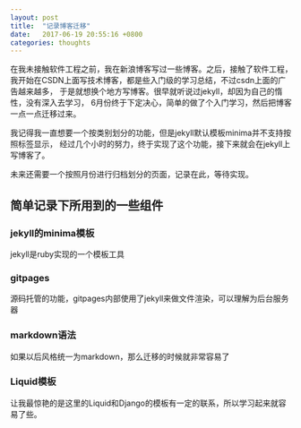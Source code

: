 ```yaml
---
layout: post
title:  "记录博客迁移"
date:   2017-06-19 20:55:16 +0800
categories: thoughts
---
```


  在我未接触软件工程之前，我在新浪博客写过一些博客。之后，接触了软件工程，
我开始在CSDN上面写技术博客，都是些入门级的学习总结，不过csdn上面的广告越来越多，
于是就想换个地方写博客。很早就听说过jekyll，却因为自己的惰性，没有深入去学习，
6月份终于下定决心，简单的做了个入门学习，然后把博客一点一点迁移过来。

  我记得我一直想要一个按类别划分的功能，但是jekyll默认模板minima并不支持按照标签显示，
经过几个小时的努力，终于实现了这个功能，接下来就会在jekyll上写博客了。

  未来还需要一个按照月份进行归档划分的页面，记录在此，等待实现。

## 简单记录下所用到的一些组件
### jekyll的minima模板
jekyll是ruby实现的一个模板工具
### gitpages
源码托管的功能，gitpages内部使用了jekyll来做文件渲染，可以理解为后台服务器
### markdown语法
如果以后风格统一为markdown，那么迁移的时候就非常容易了
### Liquid模板
让我最惊艳的是这里的Liquid和Django的模板有一定的联系，所以学习起来就容易了些。
